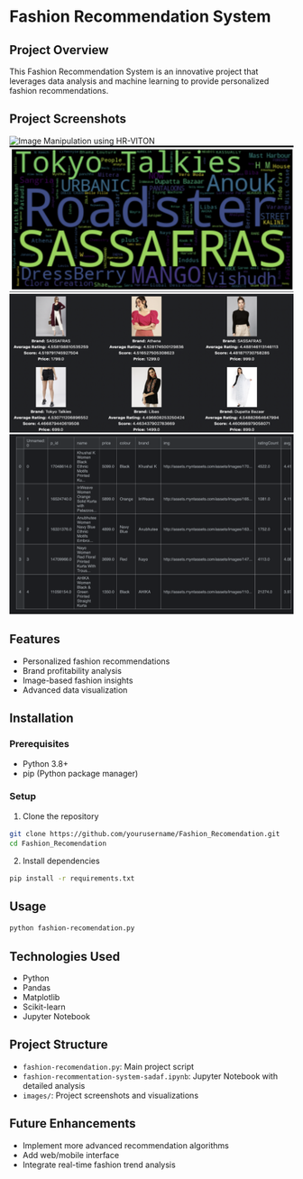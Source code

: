 # Fashion Recommendation System

## Project Overview
This Fashion Recommendation System is an innovative project that leverages data analysis and machine learning to provide personalized fashion recommendations.

## Project Screenshots
![Image Manipulation using HR-VITON](images/Image%20manipulation%20using%20HR-VITON.png) 
![Most Profitable Brands](images/Output%20of%20the%20most%20profitable%20brands.png) 
![Output](images/output.png) 
![Data Table](images/table.png)

## Features
- Personalized fashion recommendations
- Brand profitability analysis
- Image-based fashion insights
- Advanced data visualization

## Installation

### Prerequisites
- Python 3.8+
- pip (Python package manager)

### Setup
1. Clone the repository
```bash
git clone https://github.com/yourusername/Fashion_Recomendation.git
cd Fashion_Recomendation
```

2. Install dependencies
```bash
pip install -r requirements.txt
```

## Usage
```bash
python fashion-recomendation.py
```

## Technologies Used
- Python
- Pandas
- Matplotlib
- Scikit-learn
- Jupyter Notebook

## Project Structure
- `fashion-recomendation.py`: Main project script
- `fashion-recommentation-system-sadaf.ipynb`: Jupyter Notebook with detailed analysis
- `images/`: Project screenshots and visualizations

## Future Enhancements
- Implement more advanced recommendation algorithms
- Add web/mobile interface
- Integrate real-time fashion trend analysis
